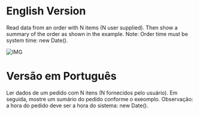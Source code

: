 # English Version
Read data from an order with N items (N user supplied). Then show a summary of the order as shown in the example. Note: Order time must be system time: new Date().

![IMG](https://github.com/gabriel-asevedo/java-exercises/tree/main/Exercises/shopping_list/img)

# Versão em Português
Ler dados de um pedido com N itens (N fornecidos pelo usuário). Em seguida, mostre um sumário do pedido conforme o exeomplo. Observação: a hora do pedido deve ser a hora do sistema: new Date().